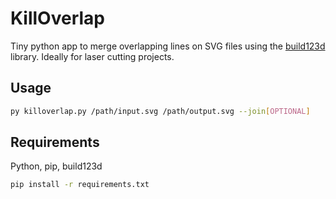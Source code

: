 # KillOverlap

Tiny python app to merge overlapping lines on SVG files using the [build123d](https://github.com/gumyr/build123d) library. Ideally for laser cutting projects.

## Usage

```sh
py killoverlap.py /path/input.svg /path/output.svg --join[OPTIONAL]
```

## Requirements

Python, pip, build123d

```sh
pip install -r requirements.txt
```
